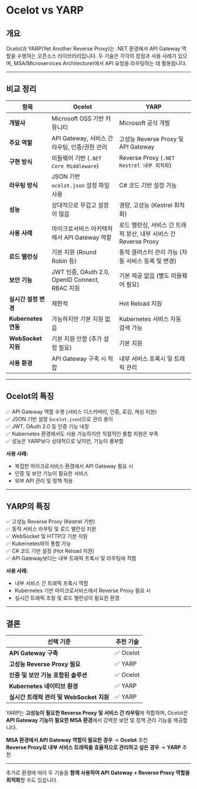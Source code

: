 # Ocelot vs YARP

## 개요

Ocelot과 YARP(Yet Another Reverse Proxy)는 .NET 환경에서 API Gateway 역할을 수행하는 오픈소스 라이브러리입니다. 두 기술은 각각의 장점과 사용 사례가 있으며, MSA(Microservices Architecture)에서 API 요청을 라우팅하는 데 활용됩니다.

---

## 비교 정리

| 항목                 | Ocelot                                         | YARP                                                             |
| -------------------- | ---------------------------------------------- | ---------------------------------------------------------------- |
| **개발사**           | Microsoft OSS 기반 커뮤니티                    | Microsoft 공식 개발                                              |
| **주요 역할**        | API Gateway, 서비스 간 라우팅, 인증/권한 관리  | 고성능 Reverse Proxy 및 API Gateway                              |
| **구현 방식**        | 미들웨어 기반 (`.NET Core Middleware`)         | Reverse Proxy (`.NET Kestrel 내부 최적화`)                       |
| **라우팅 방식**      | JSON 기반 `ocelot.json` 설정 파일 사용         | C# 코드 기반 설정 가능                                           |
| **성능**             | 상대적으로 무겁고 설정이 많음                  | 경량, 고성능 (Kestrel 최적화)                                    |
| **사용 사례**        | 마이크로서비스 아키텍처에서 API Gateway 역할   | 로드 밸런싱, 서비스 간 트래픽 분산, 내부 서비스 간 Reverse Proxy |
| **로드 밸런싱**      | 기본 지원 (Round Robin 등)                     | 동적 클러스터 관리 가능 (자동 서비스 등록 및 변경)               |
| **보안 기능**        | JWT 인증, OAuth 2.0, OpenID Connect, RBAC 지원 | 기본 제공 없음 (별도 미들웨어 필요)                              |
| **실시간 설정 변경** | 제한적                                         | Hot Reload 지원                                                  |
| **Kubernetes 연동**  | 가능하지만 기본 지원 없음                      | Kubernetes 서비스 자동 검색 가능                                 |
| **WebSocket 지원**   | 기본 지원 안함 (추가 설정 필요)                | 기본 지원                                                        |
| **사용 환경**        | API Gateway 구축 시 적합                       | 내부 서비스 프록시 및 트래픽 관리                                |

---

## Ocelot의 특징

✅ API Gateway 역할 수행 (서비스 디스커버리, 인증, 로깅, 캐싱 지원)  
✅ JSON 기반 설정 (`ocelot.json`)으로 관리 용이  
✅ JWT, OAuth 2.0 등 인증 기능 내장  
✅ Kubernetes 환경에서도 사용 가능하지만 직접적인 통합 지원은 부족  
✅ 성능은 YARP보다 상대적으로 낮지만, 기능이 풍부함

**사용 사례:**

- 복잡한 마이크로서비스 환경에서 API Gateway 필요 시
- 인증 및 보안 기능이 필요한 서비스
- 외부 API 관리 및 정책 적용

---

## YARP의 특징

✅ 고성능 Reverse Proxy (Kestrel 기반)  
✅ 동적 서비스 라우팅 및 로드 밸런싱 지원  
✅ WebSocket 및 HTTP/2 기본 지원  
✅ Kubernetes와의 통합 가능  
✅ C# 코드 기반 설정 (Hot Reload 지원)  
✅ API Gateway보다는 내부 트래픽 프록시 및 라우팅에 적합

**사용 사례:**

- 내부 서비스 간 트래픽 프록시 역할
- Kubernetes 기반 마이크로서비스에서 Reverse Proxy 필요 시
- 실시간 트래픽 조정 및 로드 밸런싱이 필요한 환경

---

## 결론

| 선택 기준                                | 추천 기술 |
| ---------------------------------------- | --------- |
| **API Gateway 구축**                     | ✅ Ocelot |
| **고성능 Reverse Proxy 필요**            | ✅ YARP   |
| **인증 및 보안 기능 포함된 솔루션**      | ✅ Ocelot |
| **Kubernetes 네이티브 환경**             | ✅ YARP   |
| **실시간 트래픽 관리 및 WebSocket 지원** | ✅ YARP   |

YARP는 **고성능이 필요한 Reverse Proxy 및 서비스 간 라우팅**에 적합하며, Ocelot은 **API Gateway 기능이 필요한 MSA 환경**에서 강력한 보안 및 정책 관리 기능을 제공합니다.

**MSA 환경에서 API Gateway 역할이 필요한 경우** → **Ocelot** 추천  
**Reverse Proxy로 내부 서비스 트래픽을 효율적으로 관리하고 싶은 경우** → **YARP** 추천

---

추가로 환경에 따라 두 기술을 **함께 사용하여 API Gateway + Reverse Proxy 역할을 최적화**할 수도 있습니다.
